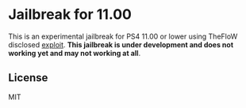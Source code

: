 # Jailbreak for 11.00

This is an experimental jailbreak for PS4 11.00 or lower using TheFloW disclosed [exploit](https://hackerone.com/reports/2177925). **This jailbreak is under development and does not working yet and may not working at all**.

## License

MIT
